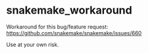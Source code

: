 # snakemake_workaround
Workaround for this bug/feature request: https://github.com/snakemake/snakemake/issues/660

Use at your own risk.
